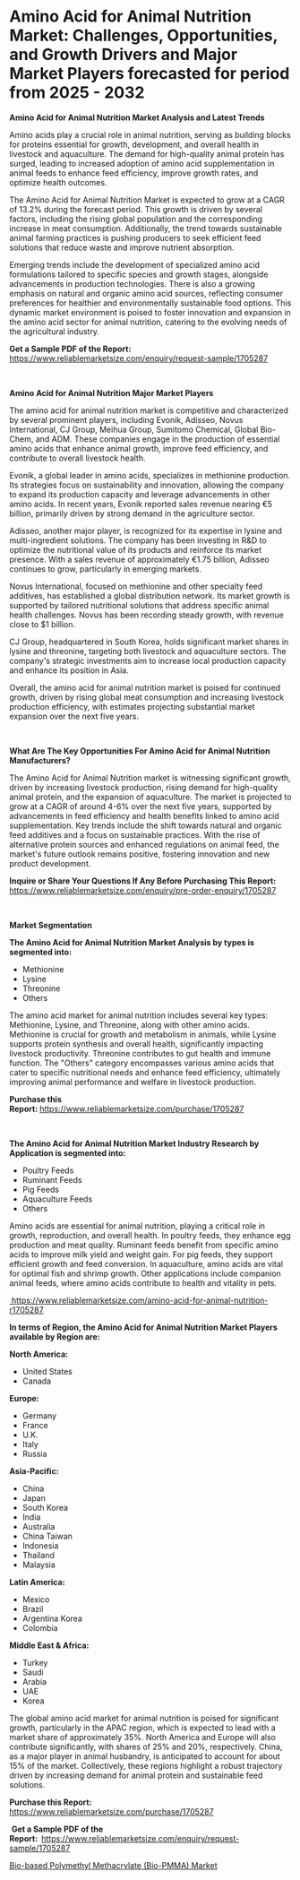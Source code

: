 <p><h1>Amino Acid for Animal Nutrition Market: Challenges, Opportunities, and Growth Drivers and Major Market Players forecasted for period from 2025 - 2032</h1></p><p><strong>Amino Acid for Animal Nutrition Market Analysis and Latest Trends</strong></p>
<p><p>Amino acids play a crucial role in animal nutrition, serving as building blocks for proteins essential for growth, development, and overall health in livestock and aquaculture. The demand for high-quality animal protein has surged, leading to increased adoption of amino acid supplementation in animal feeds to enhance feed efficiency, improve growth rates, and optimize health outcomes.</p><p>The Amino Acid for Animal Nutrition Market is expected to grow at a CAGR of 13.2% during the forecast period. This growth is driven by several factors, including the rising global population and the corresponding increase in meat consumption. Additionally, the trend towards sustainable animal farming practices is pushing producers to seek efficient feed solutions that reduce waste and improve nutrient absorption.</p><p>Emerging trends include the development of specialized amino acid formulations tailored to specific species and growth stages, alongside advancements in production technologies. There is also a growing emphasis on natural and organic amino acid sources, reflecting consumer preferences for healthier and environmentally sustainable food options. This dynamic market environment is poised to foster innovation and expansion in the amino acid sector for animal nutrition, catering to the evolving needs of the agricultural industry.</p></p>
<p><strong>Get a Sample PDF of the Report:&nbsp;</strong> <a href="https://www.reliablemarketsize.com/enquiry/request-sample/1705287?utm_campaign=1884&utm_medium=2&utm_source=Github&utm_content=ia&utm_term=09012025&utm_id=amino-acid-for-animal-nutrition">https://www.reliablemarketsize.com/enquiry/request-sample/1705287</a></p>
<p>&nbsp;</p>
<p><strong>Amino Acid for Animal Nutrition Major Market Players</strong></p>
<p><p>The amino acid for animal nutrition market is competitive and characterized by several prominent players, including Evonik, Adisseo, Novus International, CJ Group, Meihua Group, Sumitomo Chemical, Global Bio-Chem, and ADM. These companies engage in the production of essential amino acids that enhance animal growth, improve feed efficiency, and contribute to overall livestock health.</p><p>Evonik, a global leader in amino acids, specializes in methionine production. Its strategies focus on sustainability and innovation, allowing the company to expand its production capacity and leverage advancements in other amino acids. In recent years, Evonik reported sales revenue nearing €5 billion, primarily driven by strong demand in the agriculture sector.</p><p>Adisseo, another major player, is recognized for its expertise in lysine and multi-ingredient solutions. The company has been investing in R&D to optimize the nutritional value of its products and reinforce its market presence. With a sales revenue of approximately €1.75 billion, Adisseo continues to grow, particularly in emerging markets.</p><p>Novus International, focused on methionine and other specialty feed additives, has established a global distribution network. Its market growth is supported by tailored nutritional solutions that address specific animal health challenges. Novus has been recording steady growth, with revenue close to $1 billion.</p><p>CJ Group, headquartered in South Korea, holds significant market shares in lysine and threonine, targeting both livestock and aquaculture sectors. The company's strategic investments aim to increase local production capacity and enhance its position in Asia.</p><p>Overall, the amino acid for animal nutrition market is poised for continued growth, driven by rising global meat consumption and increasing livestock production efficiency, with estimates projecting substantial market expansion over the next five years.</p></p>
<p>&nbsp;</p>
<p><strong>What Are The Key Opportunities For Amino Acid for Animal Nutrition Manufacturers?</strong></p>
<p><p>The Amino Acid for Animal Nutrition market is witnessing significant growth, driven by increasing livestock production, rising demand for high-quality animal protein, and the expansion of aquaculture. The market is projected to grow at a CAGR of around 4-6% over the next five years, supported by advancements in feed efficiency and health benefits linked to amino acid supplementation. Key trends include the shift towards natural and organic feed additives and a focus on sustainable practices. With the rise of alternative protein sources and enhanced regulations on animal feed, the market's future outlook remains positive, fostering innovation and new product development.</p></p>
<p><strong>Inquire or Share Your Questions If Any Before Purchasing This Report:</strong> <a href="https://www.reliablemarketsize.com/enquiry/pre-order-enquiry/1705287?utm_campaign=1884&utm_medium=2&utm_source=Github&utm_content=ia&utm_term=09012025&utm_id=amino-acid-for-animal-nutrition">https://www.reliablemarketsize.com/enquiry/pre-order-enquiry/1705287</a></p>
<p>&nbsp;</p>
<p><strong>Market Segmentation</strong></p>
<p><strong>The Amino Acid for Animal Nutrition Market Analysis by types is segmented into:</strong></p>
<p><ul><li>Methionine</li><li>Lysine</li><li>Threonine</li><li>Others</li></ul></p>
<p><p>The amino acid market for animal nutrition includes several key types: Methionine, Lysine, and Threonine, along with other amino acids. Methionine is crucial for growth and metabolism in animals, while Lysine supports protein synthesis and overall health, significantly impacting livestock productivity. Threonine contributes to gut health and immune function. The "Others" category encompasses various amino acids that cater to specific nutritional needs and enhance feed efficiency, ultimately improving animal performance and welfare in livestock production.</p></p>
<p><strong>Purchase this Report:&nbsp;</strong><a href="https://www.reliablemarketsize.com/purchase/1705287?utm_campaign=1884&utm_medium=2&utm_source=Github&utm_content=ia&utm_term=09012025&utm_id=amino-acid-for-animal-nutrition">https://www.reliablemarketsize.com/purchase/1705287</a></p>
<p>&nbsp;</p>
<p><strong>The Amino Acid for Animal Nutrition Market Industry Research by Application is segmented into:</strong></p>
<p><ul><li>Poultry Feeds</li><li>Ruminant Feeds</li><li>Pig Feeds</li><li>Aquaculture Feeds</li><li>Others</li></ul></p>
<p><p>Amino acids are essential for animal nutrition, playing a critical role in growth, reproduction, and overall health. In poultry feeds, they enhance egg production and meat quality. Ruminant feeds benefit from specific amino acids to improve milk yield and weight gain. For pig feeds, they support efficient growth and feed conversion. In aquaculture, amino acids are vital for optimal fish and shrimp growth. Other applications include companion animal feeds, where amino acids contribute to health and vitality in pets.</p></p>
<p><a href="https://www.reliablemarketsize.com/amino-acid-for-animal-nutrition-r1705287?utm_campaign=1884&utm_medium=2&utm_source=Github&utm_content=ia&utm_term=09012025&utm_id=amino-acid-for-animal-nutrition">&nbsp;https://www.reliablemarketsize.com/amino-acid-for-animal-nutrition-r1705287</a></p>
<p><strong>In terms of Region, the Amino Acid for Animal Nutrition Market Players available by Region are:</strong></p>
<p>
    <p> <strong> North America: </strong>
        <ul>
            <li>United States</li>
            <li>Canada</li>
        </ul>
        </p> 
    <p> <strong> Europe: </strong>
        <ul>
            <li>Germany</li>
            <li>France</li>
            <li>U.K.</li>
            <li>Italy</li>
            <li>Russia</li>
        </ul>
        </p> 
    <p> <strong> Asia-Pacific: </strong>
        <ul>
            <li>China</li>
            <li>Japan</li>
            <li>South Korea</li>
            <li>India</li>
            <li>Australia</li>
            <li>China Taiwan</li>
            <li>Indonesia</li>
            <li>Thailand</li>
            <li>Malaysia</li>
        </ul>
        </p> 
    <p> <strong> Latin America: </strong>
        <ul>
            <li>Mexico</li>
            <li>Brazil</li>
            <li>Argentina Korea</li>
            <li>Colombia</li>
        </ul>
        </p> 
    <p> <strong> Middle East & Africa: </strong>
        <ul>
            <li>Turkey</li>
            <li>Saudi</li>
            <li>Arabia</li>
            <li>UAE</li>
            <li>Korea</li>
        </ul>
    </p>
    </p>
<p><p>The global amino acid market for animal nutrition is poised for significant growth, particularly in the APAC region, which is expected to lead with a market share of approximately 35%. North America and Europe will also contribute significantly, with shares of 25% and 20%, respectively. China, as a major player in animal husbandry, is anticipated to account for about 15% of the market. Collectively, these regions highlight a robust trajectory driven by increasing demand for animal protein and sustainable feed solutions.</p></p>
<p><strong>Purchase this Report: </strong><a href="https://www.reliablemarketsize.com/purchase/1705287?utm_campaign=1884&utm_medium=2&utm_source=Github&utm_content=ia&utm_term=09012025&utm_id=amino-acid-for-animal-nutrition">https://www.reliablemarketsize.com/purchase/1705287</a></p>
<p>&nbsp;<strong>Get a Sample PDF of the Report:&nbsp;&nbsp;</strong><a href="https://www.reliablemarketsize.com/enquiry/request-sample/1705287?utm_campaign=1884&utm_medium=2&utm_source=Github&utm_content=ia&utm_term=09012025&utm_id=amino-acid-for-animal-nutrition">https://www.reliablemarketsize.com/enquiry/request-sample/1705287</a></p>
<p><strong></strong></p>
<p><p><a href="https://github.com/pizolina/Market-Research-Report-List-6/blob/main/bio-based-polymethyl-methacrylate-bio-pmma-market.md?utm_campaign=1884&utm_medium=2&utm_source=Github&utm_content=ia&utm_term=09012025&utm_id=amino-acid-for-animal-nutrition">Bio-based Polymethyl Methacrylate (Bio-PMMA) Market</a></p></p>
